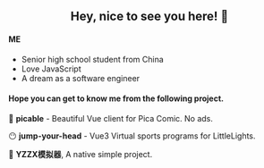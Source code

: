 <h2 align="center">Hey, nice to see you here! 👋</h2>

#### **ME**

* Senior high school student from China
* Love JavaScript
* A dream as a software engineer

#### **Hope you can get to know me from the following project.**

🍑 **picable** - Beautiful Vue client for Pica Comic. No ads.

😶 **jump-your-head** - Vue3 Virtual sports programs for LittleLights.

🎲 **YZZX模拟器**, A native simple project.

